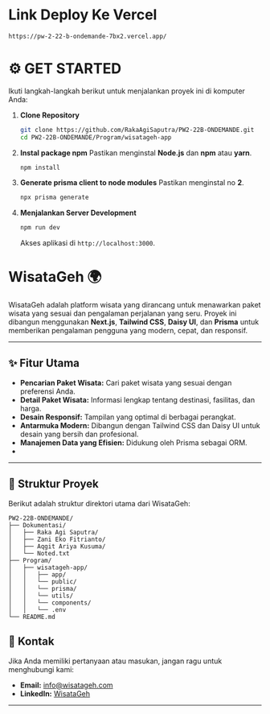 # Link Deploy Ke Vercel
```bash
https://pw-2-22-b-ondemande-7bx2.vercel.app/
```

# ⚙️ GET STARTED
Ikuti langkah-langkah berikut untuk menjalankan proyek ini di komputer Anda:

1. **Clone Repository**
   ```bash
   git clone https://github.com/RakaAgiSaputra/PW2-22B-ONDEMANDE.git
   cd PW2-22B-ONDEMANDE/Program/wisatageh-app
   ```

2. **Instal package npm**
   Pastikan menginstal **Node.js** dan **npm** atau **yarn**.
   ```bash
   npm install
   ```
3. **Generate prisma client to node modules**
   Pastikan menginstal no **2**.
   ```bash
   npx prisma generate
   ```

4. **Menjalankan Server Development**
   ```bash
   npm run dev
   ```
   Akses aplikasi di `http://localhost:3000`.

# WisataGeh 🌍

WisataGeh adalah platform wisata yang dirancang untuk menawarkan paket wisata yang sesuai dan pengalaman perjalanan yang seru. Proyek ini dibangun menggunakan **Next.js**, **Tailwind CSS**, **Daisy UI**, dan **Prisma** untuk memberikan pengalaman pengguna yang modern, cepat, dan responsif.

---

## ✨ Fitur Utama
- **Pencarian Paket Wisata:** Cari paket wisata yang sesuai dengan preferensi Anda.
- **Detail Paket Wisata:** Informasi lengkap tentang destinasi, fasilitas, dan harga.
- **Desain Responsif:** Tampilan yang optimal di berbagai perangkat.
- **Antarmuka Modern:** Dibangun dengan Tailwind CSS dan Daisy UI untuk desain yang bersih dan profesional.
- **Manajemen Data yang Efisien:** Didukung oleh Prisma sebagai ORM.
- 
---

## 💃 Struktur Proyek
Berikut adalah struktur direktori utama dari WisataGeh:

```
PW2-22B-ONDEMANDE/
├── Dokumentasi/
│   ├── Raka Agi Saputra/
│   ├── Zani Eko Fitrianto/
│   ├── Aqgit Ariya Kusuma/
│   └── Noted.txt
├── Program/
│   ├── wisatageh-app/
│   │   ├── app/
│   │   └── public/
│   │   └── prisma/
│   │   └── utils/
│   │   └── components/
│   │   └── .env
└── README.md
```

## 📧 Kontak
Jika Anda memiliki pertanyaan atau masukan, jangan ragu untuk menghubungi kami:
- **Email:** info@wisatageh.com
- **LinkedIn:** [WisataGeh](https://linkedin.com/in/wisatageh)

---
